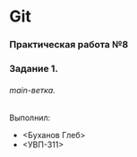 # Git
### Практическая работа №8
### Задание 1.


###### main-ветка. 
###### <GleBukhanov>

Выполнил:
* <Буханов Глеб>
* <УВП-311>
